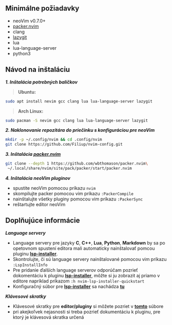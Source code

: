 [packer_link]: https://github.com/wbthomason/packer.nvim
[lazygit_link]: https://github.com/jesseduffield/Lazygit
[lsp_installer_link]: https://github.com/williamboman/nvim-lsp-installer

[lsp_installer_config_file]: https://github.com/Filiup/nvim-config/blob/main/lua/config/plugins/LspInstaller.lua
[keybinds_config_file]: https://github.com/Filiup/nvim-config/blob/main/lua/config/keybinds.lua

## Minimálne požiadavky

- neoVim v0.7.0+
- [packer.nvim][packer_link]
- clang
- [lazygit][lazygit_link]
- lua
- lua-language-server
- python3

## Návod na inštaláciu

***1. Inštalácia potrebných balíčkov***
> **Ubuntu:**
```bash
sudo apt install nevim gcc clang lua lua-language-server lazygit
```

> **Arch Linux:**
```bash
sudo pacman -S nevim gcc clang lua lua-language-server lazygit
``` 

***2. Naklonovanie repozitára do priečinku s konfiguráciou pre neoVim***
```bash
mkdir -p ~/.config/nvim && cd .config/nvim
git clone https://github.com/Filiup/nvim-config.git
```

***3. Inštalácia [packer.nvim][packer_link]***
```bash
git clone --depth 1 https://github.com/wbthomason/packer.nvim\
 ~/.local/share/nvim/site/pack/packer/start/packer.nvim
```

***4. Inštalácia neoVim pluginov***

- spustite neoVim pomocou príkazu `nvim`
- skompilujte packer pomocou vim príkazu `:PackerCompile`
- nainštalujte všetky pluginy pomocou vim príkazu `:PackerSync`
- reštartujte editor neoVim

## Doplňujúce informácie

***Language servery*** 
- Language servery pre jazyky **C**, **C++**, **Lua**, **Python**, **Markdown** by sa po opetovnom spustení editora mali automaticky nainštalovať pomcou pluginu **[lsp-installer][lsp_installer_link]**.
- Skontrolujte, či sú language servery nainštalované pomocou vim príkazu `:LspInstallInfo`
- Pre pridanie ďalších language serverov odporúčam pozrieť dokomentáciu k pluginu **[lsp-installer][lsp_installer_link]**, môžte si ju zobrazit aj priamo v editore napríklad príkazom `:h nvim-lsp-installer-quickstart`
- Konfiguračný súbor pre **[lsp-installer][lsp_installer_link]** sa nachádza **[tu][lsp_installer_config_file]**

***Klávesové skratky***
- Klávesové skratky pre **editor/pluginy** si môžete pozriet v **[tomto][keybinds_config_file]** súbore
- pri akejkoľvek nejasnosti si treba pozrieť dokumentáciu k pluginu, pre ktorý je klávesová skratka určená
